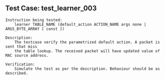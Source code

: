 Test Case: test_learner_003
-----------------------

    Instruction being tested:
        learner TABLE_NAME (default_action ACTION_NAME args none | ARGS_BYTE_ARRAY [ const ])

    Description:
		The testcase verify the parametrized default action. A packet is sent that miss
		the table lookup. The received packet will have updated value of MAC source address.

    Verification:
        Simulate the test as per the description. Behaviour should be as described.
